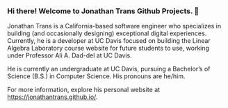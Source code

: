 ### Hi there! Welcome to Jonathan Trans Github Projects. 👋

Jonathan Trans is a California-based software engineer who specializes in building (and occasionally designing) exceptional digital experiences. Currently, he is a developer at UC Davis focused on building the Linear Algebra Laboratory course website for future students to use, working under Professor Ali A. Dad-del at UC Davis.

He is currently an undergraduate at UC Davis, pursuing a Bachelor’s of Science (B.S.) in Computer Science. His pronouns are he/him. 

For more information, explore his personal website at https://jonathantrans.github.io/.
